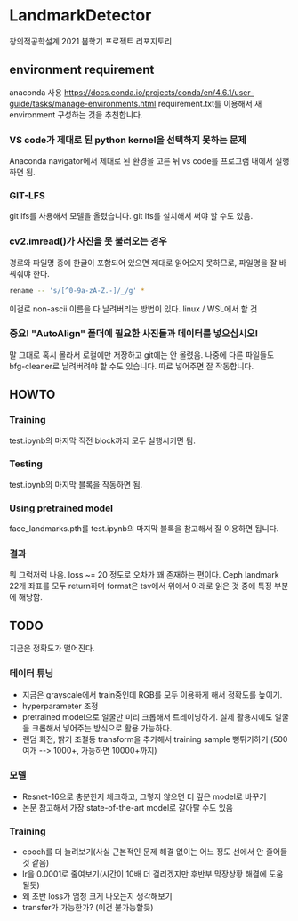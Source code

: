 # LandmarkDetector
창의적공학설계 2021 봄학기 프로젝트 리포지토리


## environment requirement

anaconda 사용
https://docs.conda.io/projects/conda/en/4.6.1/user-guide/tasks/manage-environments.html
requirement.txt를 이용해서 새 environment 구성하는 것을 추천합니다.

### VS code가 제대로 된 python kernel을 선택하지 못하는 문제
Anaconda navigator에서 제대로 된 환경을 고른 뒤 vs code를 프로그램 내에서 실행하면 됨.

### GIT-LFS
git lfs를 사용해서 모델을 올렸습니다. git lfs를 설치해서 써야 할 수도 있음.

### cv2.imread()가 사진을 못 불러오는 경우
경로와 파일명 중에 한글이 포함되어 있으면 제대로 읽어오지 못하므로, 파일명을 잘 바꿔줘야 한다.
```bash
rename -- 's/[^0-9a-zA-Z.-]/_/g' *
```
이걸로 non-ascii 이름을 다 날려버리는 방법이 있다. linux / WSL에서 할 것

### 중요! "AutoAlign" 폴더에 필요한 사진들과 데이터를 넣으십시오!
말 그대로 혹시 몰라서 로컬에만 저장하고 git에는 안 올렸음. 나중에 다른 파일들도 bfg-cleaner로 날려버려야 할 수도 있습니다. 따로 넣어주면 잘 작동합니다.

## HOWTO
### Training
test.ipynb의 마지막 직전 block까지 모두 실행시키면 됨.

### Testing
test.ipynb의 마지막 블록을 작동하면 됨.

### Using pretrained model
face_landmarks.pth를 test.ipynb의 마지막 블록을 참고해서 잘 이용하면 됩니다.

### 결과
뭐 그럭저럭 나옴. loss ~= 20 정도로 오차가 꽤 존재하는 편이다. Ceph landmark 22개 좌표를 모두 return하며 format은 tsv에서 위에서 아래로 읽은 것 중에 특정 부분에 해당함.

## TODO
지금은 정확도가 떨어진다.

### 데이터 튜닝
- 지금은 grayscale에서 train중인데 RGB를 모두 이용하게 해서 정확도를 높이기.
- hyperparameter 조정
- pretrained model으로 얼굴만 미리 크롭해서 트레이닝하기. 실제 활용시에도 얼굴을 크롭해서 넣어주는 방식으로 활용 가능하다.
- 랜덤 회전, 밝기 조절등 transform을 추가해서 training sample 뻥튀기하기 (500여개 --> 1000+, 가능하면 10000+까지)

### 모델
- Resnet-16으로 충분한지 체크하고, 그렇지 않으면 더 깊은 model로 바꾸기
- 논문 참고해서 가장 state-of-the-art model로 갈아탈 수도 있음

### Training
- epoch를 더 늘려보기(사실 근본적인 문제 해결 없이는 어느 정도 선에서 안 줄어들 것 같음)
- lr을 0.0001로 줄여보기(시간이 10배 더 걸리겠지만 후반부 막장상황 해결에 도움될듯)
- 왜 초반 loss가 엄청 크게 나오는지 생각해보기
- transfer가 가능한가? (이건 불가능할듯)
